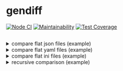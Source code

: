 # gendiff

[![Node CI](https://github.com/dpetruk/frontend-project-lvl2/workflows/Node.js%20CI/badge.svg)](https://github.com/dpetruk/frontend-project-lvl2/actions)
[![Maintainability](https://api.codeclimate.com/v1/badges/a99a88d28ad37a79dbf6/maintainability)](https://codeclimate.com/github/dpetruk/frontend-project-lvl2)
[![Test Coverage](https://api.codeclimate.com/v1/badges/7066cc753129c0f62eac/test_coverage)](https://codeclimate.com/github/dpetruk/frontend-project-lvl2/test_coverage)

##
<details>
  <summary>compare flat json files (example)</summary>

  [Watch this recording at asciinema](https://asciinema.org/a/353328)
  ![](/docs/asciinema_compare_json_flat.gif)

</details>

<details>
  <summary>compare flat yaml files (example)</summary>

  [Watch this recording at asciinema](https://asciinema.org/a/353530)
  ![](/docs/asciinema_compare_yaml_flat.gif)

</details>

<details>
  <summary>compare flat ini files (example)</summary>

  [Watch this recording at asciinema](https://asciinema.org/a/353533)
  ![](/docs/asciinema_compare_ini_flat.gif)

</details>

<details>
  <summary>recursive comparison (example)</summary>

  [Watch this recording at asciinema](https://asciinema.org/a/355441)
  ![](/docs/asciinema_recursive_comparison.gif)

</details>
